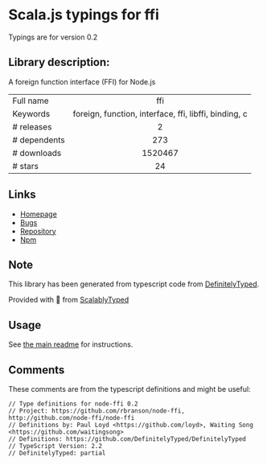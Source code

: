 
# Scala.js typings for ffi

Typings are for version 0.2

## Library description:
A foreign function interface (FFI) for Node.js

|                    |                 |
| ------------------ | :-------------: |
| Full name          | ffi |
| Keywords           | foreign, function, interface, ffi, libffi, binding, c |
| # releases         | 2 |
| # dependents       | 273 |
| # downloads        | 1520467 |
| # stars            | 24 |

## Links
- [Homepage](http://github.com/node-ffi/node-ffi)
- [Bugs](http://github.com/node-ffi/node-ffi/issues)
- [Repository](https://github.com/node-ffi/node-ffi)
- [Npm](https://www.npmjs.com/package/ffi)
    


## Note
This library has been generated from typescript code from [DefinitelyTyped](https://definitelytyped.org).

Provided with :purple_heart: from [ScalablyTyped](https://github.com/oyvindberg/ScalablyTyped)

## Usage
See [the main readme](../../readme.md) for instructions.

## Comments

These comments are from the typescript definitions and might be useful:
```
// Type definitions for node-ffi 0.2
// Project: https://github.com/rbranson/node-ffi, http://github.com/node-ffi/node-ffi
// Definitions by: Paul Loyd <https://github.com/loyd>, Waiting Song <https://github.com/waitingsong>
// Definitions: https://github.com/DefinitelyTyped/DefinitelyTyped
// TypeScript Version: 2.2
// DefinitelyTyped: partial

```


